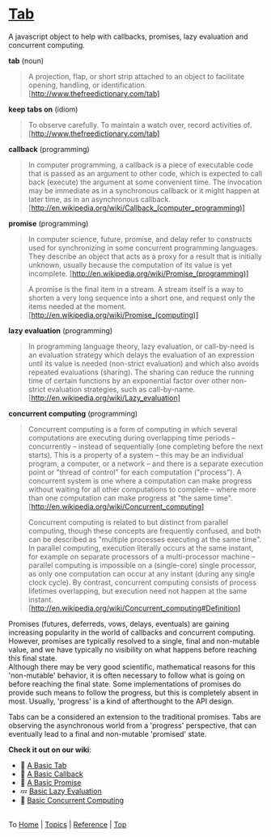<a name="top" ></a>
# [Tab][top]

A javascript object to help with callbacks, promises, lazy evaluation and concurrent computing.



**tab** (noun)
> A projection, flap, or short strip attached to an object to facilitate opening, handling, or
> identification.
> [http://www.thefreedictionary.com/tab]

**keep tabs on** (idiom)
> To observe carefully.  To maintain a watch over, record activities of.
> [http://www.thefreedictionary.com/tab]

**callback** (programming)
> In computer programming, a callback is a piece of executable code that is passed as an argument to other code, which is expected to call back (execute) the argument at some convenient time. The invocation may be immediate as in a synchronous callback or it might happen at later time, as in an asynchronous callback.
> [http://en.wikipedia.org/wiki/Callback_(computer_programming)]

**promise** (programming)
> In computer science, future, promise, and delay refer to constructs used for synchronizing in some concurrent programming languages. They describe an object that acts as a proxy for a result that is initially unknown, usually because the computation of its value is yet incomplete.
> [http://en.wikipedia.org/wiki/Promise_(programming)]
>
> A promise is the final item in a stream. A stream itself is a way to shorten a very long sequence into a short one, and request only the items needed at the moment.
> [http://en.wikipedia.org/wiki/Promise_(computing)]

**lazy evaluation** (programming)
> In programming language theory, lazy evaluation, or call-by-need is an evaluation strategy which delays the evaluation of an expression until its value is needed (non-strict evaluation) and which also avoids repeated evaluations (sharing). The sharing can reduce the running time of certain functions by an exponential factor over other non-strict evaluation strategies, such as call-by-name.
> [http://en.wikipedia.org/wiki/Lazy_evaluation]

**concurrent computing** (programming)
>Concurrent computing is a form of computing in which several computations are executing during overlapping time periods – concurrently – instead of sequentially (one completing before the next starts). This is a property of a system – this may be an individual program, a computer, or a network – and there is a separate execution point or "thread of control" for each computation ("process"). A concurrent system is one where a computation can make progress without waiting for all other computations to complete – where more than one computation can make progress at "the same time".
> [http://en.wikipedia.org/wiki/Concurrent_computing]
>
> Concurrent computing is related to but distinct from parallel computing, though these concepts are frequently confused, and both can be described as "multiple processes executing at the same time". In parallel computing, execution literally occurs at the same instant, for example on separate processors of a multi-processor machine – parallel computing is impossible on a (single-core) single processor, as only one computation can occur at any instant (during any single clock cycle). By contrast, concurrent computing consists of process lifetimes overlapping, but execution need not happen at the same instant.
> [http://en.wikipedia.org/wiki/Concurrent_computing#Definition]



Promises (futures, deferreds, vows, delays, eventuals) are gaining increasing popularity in the world of callbacks and concurrent computing.  However, promises are typically resolved to a single, final and non-mutable value, and we have typically no visibility on what happens before reaching this final state.  
Although there may be very good scientific, mathematical reasons for this 'non-mutable' behavior, it is often necessary to follow what is going on before reaching the final state.  Some implementations of promises do provide such means to follow the progress, but this is completely absent in most.  Usually, 'progress' is a kind of afterthought to the API design.

Tabs can be a considered an extension to the traditional promises.  Tabs are observing the asynchronous world from a 'progress' perspective, that can eventually lead to a final and non-mutable 'promised' state.

**Check it out on our wiki**:
* :construction: [ A Basic Tab][topic-a-basic-tab]
* :construction: [ A Basic Callback][topic-a-basic-callback]
* :construction: [ A Basic Promise][topic-a-basic-promise]
* :zzz: [ Basic Lazy Evaluation][topic-basic-lazy-evaluation]
* :construction: [ Basic Concurrent Computing][topic-basic-concurrent-computing]



<br /> To [Home] | [Topics] | [Reference] | [Top] <br />





[home]: https://github.com/stefaan-coussement/Tab/wiki/home "back to the 'Home' page"
[topics]: https://github.com/stefaan-coussement/Tab/wiki/home#topics "back to the 'Topics' section"
[topic-a-basic-tab]: https://github.com/stefaan-coussement/Tab/wiki/a-basic-tab "Topics / The Basics / A Basic Tab - creating and using a basic Tab object."
[topic-a-basic-callback]: https://github.com/stefaan-coussement/Tab/wiki/a-basic-callback "Topics / The Basics / A Basic Callback - using a Tab object to handle callbacks."
[topic-a-basic-promise]: https://github.com/stefaan-coussement/Tab/wiki/a-basic-promise "Topics / The Basics / A Basic Promise - using a Tab object as a promise."
[topic-basic-lazy-evaluation]: tbd "!!! thinking very hard !!!"
[topic-basic-concurrent-computing]: tbd "!!! coming soon !!!"
[reference]: https://github.com/stefaan-coussement/Tab/wiki/home#reference "back to the 'Reference' section"
[top]: #top "back to the top of this page"

